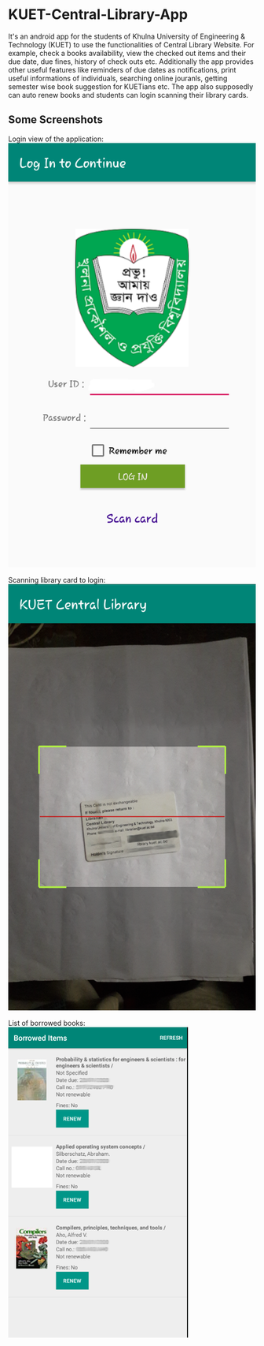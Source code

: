 # KUET-Central-Library-App
It's an android app for the students of Khulna University of Engineering & Technology (KUET) to use the functionalities of Central Library Website. For example, check a books availability, view the checked out items and their due date, due fines, history of check outs etc. Additionally the app provides other useful features like reminders of due dates as notifications, print useful informations of individuals, searching online jouranls, getting semester wise book suggestion for KUETians etc. The app also supposedly can auto renew books and students can login scanning their library cards. 

## Some Screenshots
Login view of the application:
![login-view](demo-images/library_app_ss_0.png)

Scanning library card to login:
![login-scan-view](demo-images/library_app_ss_1.png)

List of borrowed books:
![borrowed-view](demo-images/library_app_ss_2.png)